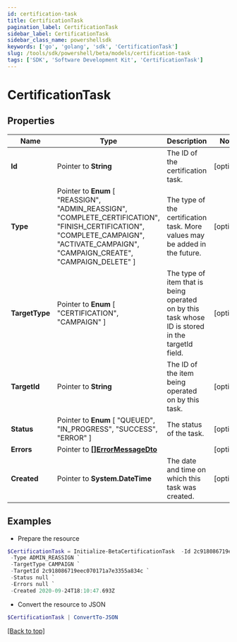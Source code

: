 ```yaml
---
id: certification-task
title: CertificationTask
pagination_label: CertificationTask
sidebar_label: CertificationTask
sidebar_class_name: powershellsdk
keywords: ['go', 'golang', 'sdk', 'CertificationTask'] 
slug: /tools/sdk/powershell/beta/models/certification-task
tags: ['SDK', 'Software Development Kit', 'CertificationTask']
---
```



# CertificationTask

## Properties

Name | Type | Description | Notes
------------ | ------------- | ------------- | -------------
**Id** |  Pointer to **String** | The ID of the certification task. | [optional] 
**Type** |  Pointer to  **Enum** [  "REASSIGN",    "ADMIN_REASSIGN",    "COMPLETE_CERTIFICATION",    "FINISH_CERTIFICATION",    "COMPLETE_CAMPAIGN",    "ACTIVATE_CAMPAIGN",    "CAMPAIGN_CREATE",    "CAMPAIGN_DELETE" ] | The type of the certification task. More values may be added in the future. | [optional] 
**TargetType** |  Pointer to  **Enum** [  "CERTIFICATION",    "CAMPAIGN" ] | The type of item that is being operated on by this task whose ID is stored in the targetId field. | [optional] 
**TargetId** |  Pointer to **String** | The ID of the item being operated on by this task. | [optional] 
**Status** |  Pointer to  **Enum** [  "QUEUED",    "IN_PROGRESS",    "SUCCESS",    "ERROR" ] | The status of the task. | [optional] 
**Errors** |  Pointer to [**[]ErrorMessageDto**](error-message-dto) |  | [optional] 
**Created** |  Pointer to **System.DateTime** | The date and time on which this task was created. | [optional] 

## Examples

- Prepare the resource
```powershell
$CertificationTask = Initialize-BetaCertificationTask  -Id 2c918086719eec070171a7e3355a360a `
 -Type ADMIN_REASSIGN `
 -TargetType CAMPAIGN `
 -TargetId 2c918086719eec070171a7e3355a834c `
 -Status null `
 -Errors null `
 -Created 2020-09-24T18:10:47.693Z
```

- Convert the resource to JSON
```powershell
$CertificationTask | ConvertTo-JSON
```


[[Back to top]](#) 

